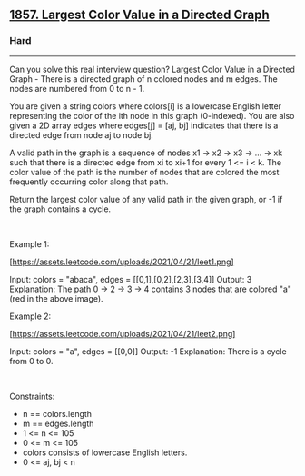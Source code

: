 <h2><a href="https://leetcode.com/problems/largest-color-value-in-a-directed-graph/">1857. Largest Color Value in a Directed Graph</a></h2><h3>Hard</h3><hr>Can you solve this real interview question? Largest Color Value in a Directed Graph - There is a directed graph of n colored nodes and m edges. The nodes are numbered from 0 to n - 1.

You are given a string colors where colors[i] is a lowercase English letter representing the color of the ith node in this graph (0-indexed). You are also given a 2D array edges where edges[j] = [aj, bj] indicates that there is a directed edge from node aj to node bj.

A valid path in the graph is a sequence of nodes x1 -> x2 -> x3 -> ... -> xk such that there is a directed edge from xi to xi+1 for every 1 <= i < k. The color value of the path is the number of nodes that are colored the most frequently occurring color along that path.

Return the largest color value of any valid path in the given graph, or -1 if the graph contains a cycle.

 

Example 1:

[https://assets.leetcode.com/uploads/2021/04/21/leet1.png]


Input: colors = "abaca", edges = [[0,1],[0,2],[2,3],[3,4]]
Output: 3
Explanation: The path 0 -> 2 -> 3 -> 4 contains 3 nodes that are colored "a" (red in the above image).


Example 2:

[https://assets.leetcode.com/uploads/2021/04/21/leet2.png]


Input: colors = "a", edges = [[0,0]]
Output: -1
Explanation: There is a cycle from 0 to 0.


 

Constraints:

 * n == colors.length
 * m == edges.length
 * 1 <= n <= 105
 * 0 <= m <= 105
 * colors consists of lowercase English letters.
 * 0 <= aj, bj < n